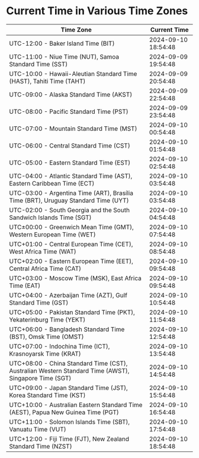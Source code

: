 # Current Time in Various Time Zones

| Time Zone | Current Time |
|-----------|--------------|
| UTC-12:00 - Baker Island Time (BIT) | 2024-09-10 18:54:48 |
| UTC-11:00 - Niue Time (NUT), Samoa Standard Time (SST) | 2024-09-09 19:54:48 |
| UTC-10:00 - Hawaii-Aleutian Standard Time (HAST), Tahiti Time (TAHT) | 2024-09-09 20:54:48 |
| UTC-09:00 - Alaska Standard Time (AKST) | 2024-09-09 22:54:48 |
| UTC-08:00 - Pacific Standard Time (PST) | 2024-09-09 23:54:48 |
| UTC-07:00 - Mountain Standard Time (MST) | 2024-09-10 00:54:48 |
| UTC-06:00 - Central Standard Time (CST) | 2024-09-10 01:54:48 |
| UTC-05:00 - Eastern Standard Time (EST) | 2024-09-10 02:54:48 |
| UTC-04:00 - Atlantic Standard Time (AST), Eastern Caribbean Time (ECT) | 2024-09-10 03:54:48 |
| UTC-03:00 - Argentina Time (ART), Brasília Time (BRT), Uruguay Standard Time (UYT) | 2024-09-10 03:54:48 |
| UTC-02:00 - South Georgia and the South Sandwich Islands Time (SGT) | 2024-09-10 04:54:48 |
| UTC±00:00 - Greenwich Mean Time (GMT), Western European Time (WET) | 2024-09-10 07:54:48 |
| UTC+01:00 - Central European Time (CET), West Africa Time (WAT) | 2024-09-10 08:54:48 |
| UTC+02:00 - Eastern European Time (EET), Central Africa Time (CAT) | 2024-09-10 09:54:48 |
| UTC+03:00 - Moscow Time (MSK), East Africa Time (EAT) | 2024-09-10 09:54:48 |
| UTC+04:00 - Azerbaijan Time (AZT), Gulf Standard Time (GST) | 2024-09-10 10:54:48 |
| UTC+05:00 - Pakistan Standard Time (PKT), Yekaterinburg Time (YEKT) | 2024-09-10 11:54:48 |
| UTC+06:00 - Bangladesh Standard Time (BST), Omsk Time (OMST) | 2024-09-10 12:54:48 |
| UTC+07:00 - Indochina Time (ICT), Krasnoyarsk Time (KRAT) | 2024-09-10 13:54:48 |
| UTC+08:00 - China Standard Time (CST), Australian Western Standard Time (AWST), Singapore Time (SGT) | 2024-09-10 14:54:48 |
| UTC+09:00 - Japan Standard Time (JST), Korea Standard Time (KST) | 2024-09-10 15:54:48 |
| UTC+10:00 - Australian Eastern Standard Time (AEST), Papua New Guinea Time (PGT) | 2024-09-10 16:54:48 |
| UTC+11:00 - Solomon Islands Time (SBT), Vanuatu Time (VUT) | 2024-09-10 17:54:48 |
| UTC+12:00 - Fiji Time (FJT), New Zealand Standard Time (NZST) | 2024-09-10 18:54:48 |
